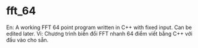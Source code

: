 fft_64
======

En: A working FFT 64 point program written in C++ with fixed input. Can be edited later.
Vi: Chương trình biến đổi FFT nhanh 64 điểm viết bằng C++ với đầu vào cho sẵn. 
